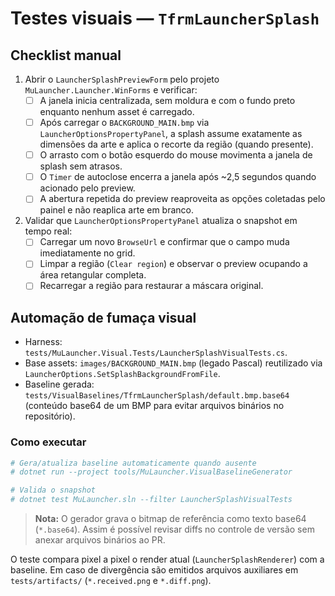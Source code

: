 # Testes visuais — `TfrmLauncherSplash`

## Checklist manual

1. Abrir o `LauncherSplashPreviewForm` pelo projeto `MuLauncher.Launcher.WinForms` e verificar:
   - [ ] A janela inicia centralizada, sem moldura e com o fundo preto enquanto nenhum asset é carregado.
   - [ ] Após carregar o `BACKGROUND_MAIN.bmp` via `LauncherOptionsPropertyPanel`, a splash assume exatamente as dimensões da arte e aplica o recorte da região (quando presente).
   - [ ] O arrasto com o botão esquerdo do mouse movimenta a janela de splash sem atrasos.
   - [ ] O `Timer` de autoclose encerra a janela após ~2,5 segundos quando acionado pelo preview.
   - [ ] A abertura repetida do preview reaproveita as opções coletadas pelo painel e não reaplica arte em branco.

2. Validar que `LauncherOptionsPropertyPanel` atualiza o snapshot em tempo real:
   - [ ] Carregar um novo `BrowseUrl` e confirmar que o campo muda imediatamente no grid.
   - [ ] Limpar a região (`Clear region`) e observar o preview ocupando a área retangular completa.
   - [ ] Recarregar a região para restaurar a máscara original.

## Automação de fumaça visual

- Harness: `tests/MuLauncher.Visual.Tests/LauncherSplashVisualTests.cs`.
- Base assets: `images/BACKGROUND_MAIN.bmp` (legado Pascal) reutilizado via `LauncherOptions.SetSplashBackgroundFromFile`.
- Baseline gerada: `tests/VisualBaselines/TfrmLauncherSplash/default.bmp.base64` (conteúdo base64 de um BMP para evitar arquivos binários no repositório).

### Como executar

```bash
# Gera/atualiza baseline automaticamente quando ausente
# dotnet run --project tools/MuLauncher.VisualBaselineGenerator

# Valida o snapshot
# dotnet test MuLauncher.sln --filter LauncherSplashVisualTests
```

> **Nota:** O gerador grava o bitmap de referência como texto base64 (`*.base64`). Assim é possível revisar diffs no controle de versão sem anexar arquivos binários ao PR.

O teste compara pixel a pixel o render atual (`LauncherSplashRenderer`) com a baseline. Em caso de divergência são emitidos arquivos auxiliares em `tests/artifacts/` (`*.received.png` e `*.diff.png`).
